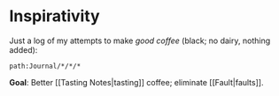 # Inspirativity

Just a log of my attempts to make *good coffee* (black; no dairy, nothing added):

```query
path:Journal/*/*/*
```

**Goal**: Better [[Tasting Notes|tasting]] coffee; eliminate [[Fault|faults]].